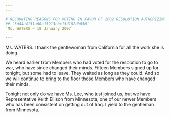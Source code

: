 ```yaml
---
---

# RECOUNTING REASONS FOR VOTING IN FAVOR OF 2002 RESOLUTION AUTHORIZING  USE OF MILITARY FORCE IN IRAQ
## `3d44a4151a60c15913cbc15d182db050`
`Ms. WATERS — 18 January 2007`

---
```



Ms. WATERS. I thank the gentlewoman from California for all the work 
she is doing.

We heard earlier from Members who had voted for the resolution to go 
to war, who have since changed their minds. Fifteen Members signed up 
for tonight, but some had to leave. They waited as long as they could. 
And so we will continue to bring to the floor those Members who have 
changed their minds.

Tonight not only do we have Ms. Lee, who just joined us, but we have 
Representative Keith Ellison from Minnesota, one of our newer Members 
who has been consistent on getting out of Iraq. I yield to the 
gentleman from Minnesota.
